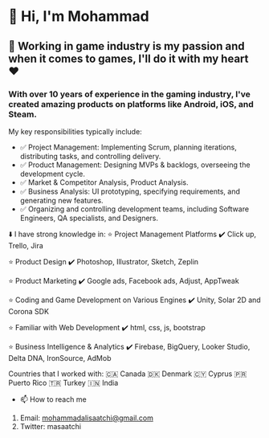 # 👋 Hi, I'm Mohammad

## 👀 Working in game industry is my passion and when it comes to games, I'll do it with my heart ❤️

### With over 10 years of experience in the gaming industry, I've created amazing products on platforms like Android, iOS, and Steam.

My key responsibilities typically include:
- ✅ Project Management: Implementing Scrum, planning iterations, distributing tasks, and controlling delivery.
- ✅ Product Management: Designing MVPs & backlogs, overseeing the development cycle.
- ✅ Market & Competitor Analysis, Product Analysis.
- ✅ Business Analysis: UI prototyping, specifying requirements, and generating new features.
- ✅ Organizing and controlling development teams, including Software Engineers, QA specialists, and Designers.

⬇️ I have strong knowledge in:
⭐️ Project Management Platforms
✔️ Click up, Trello, Jira

⭐️ Product Design
✔️ Photoshop, Illustrator, Sketch, Zeplin

⭐️ Product Marketing
✔️ Google ads, Facebook ads, Adjust, AppTweak

⭐️ Coding and Game Development on Various Engines
✔️ Unity, Solar 2D and Corona SDK

⭐️ Familiar with Web Development
✔️ html, css, js, bootstrap

⭐️ Business Intelligence & Analytics
✔️ Firebase, BigQuery, Looker Studio, Delta DNA, IronSource, AdMob


Countries that I worked with:
🇨🇦 Canada
🇩🇰 Denmark
🇨🇾 Cyprus
🇵🇷 Puerto Rico
🇹🇷 Turkey
🇮🇳 India

- 📫 How to reach me
1. Email: mohammadalisaatchi@gmail.com
2. Twitter: masaatchi

<!---
masaatchi1372/masaatchi1372 is a ✨ special ✨ repository because its `README.md` (this file) appears on your GitHub profile.
You can click the Preview link to take a look at your changes.
--->
